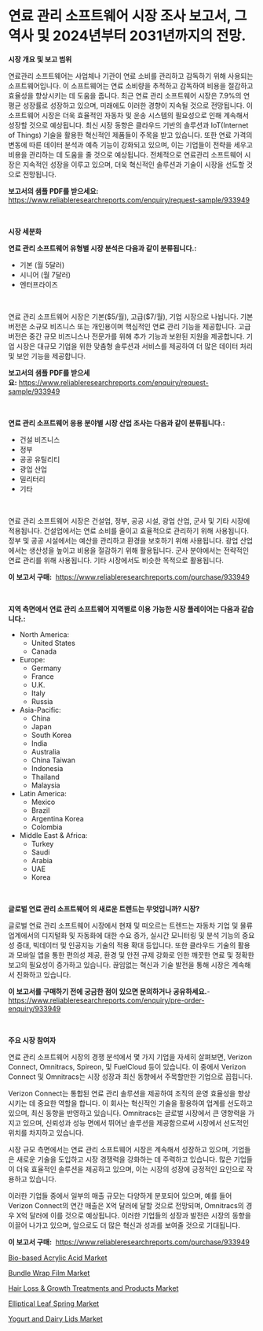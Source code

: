 <p><h1>연료 관리 소프트웨어 시장 조사 보고서, 그 역사 및 2024년부터 2031년까지의 전망.</h1></p><p><strong>시장 개요 및 보고 범위</strong></p>
<p><p>연료관리 소프트웨어는 사업체나 기관이 연료 소비를 관리하고 감독하기 위해 사용되는 소프트웨어입니다. 이 소프트웨어는 연료 소비량을 추적하고 감독하여 비용을 절감하고 효율성을 향상시키는 데 도움을 줍니다. 최근 연료 관리 소프트웨어 시장은 7.9%의 연평균 성장률로 성장하고 있으며, 미래에도 이러한 경향이 지속될 것으로 전망됩니다. 이 소프트웨어 시장은 더욱 효율적인 자동차 및 운송 시스템의 필요성으로 인해 계속해서 성장할 것으로 예상됩니다. 최신 시장 동향은 클라우드 기반의 솔루션과 IoT(Internet of Things) 기술을 활용한 혁신적인 제품들이 주목을 받고 있습니다. 또한 연료 가격의 변동에 따른 데이터 분석과 예측 기능이 강화되고 있으며, 이는 기업들이 전략을 세우고 비용을 관리하는 데 도움을 줄 것으로 예상됩니다. 전체적으로 연료관리 소프트웨어 시장은 지속적인 성장을 이루고 있으며, 더욱 혁신적인 솔루션과 기술이 시장을 선도할 것으로 전망됩니다.</p></p>
<p><strong>보고서의 샘플 PDF를 받으세요:</strong> <a href="https://www.reliableresearchreports.com/enquiry/request-sample/933949">https://www.reliableresearchreports.com/enquiry/request-sample/933949</a></p>
<p>&nbsp;</p>
<p><strong>시장 세분화</strong></p>
<p><strong>연료 관리 소프트웨어 유형별 시장 분석은 다음과 같이 분류됩니다.:</strong></p>
<p><ul><li>기본 (월 5달러)</li><li>시니어 (월 7달러)</li><li>엔터프라이즈</li></ul></p>
<p>&nbsp;</p>
<p><p>연료 관리 소프트웨어 시장은 기본($5/월), 고급($7/월), 기업 시장으로 나뉩니다. 기본 버전은 소규모 비즈니스 또는 개인용이며 핵심적인 연료 관리 기능을 제공합니다. 고급 버전은 중간 규모 비즈니스나 전문가를 위해 추가 기능과 보완된 지원을 제공합니다. 기업 시장은 대규모 기업을 위한 맞춤형 솔루션과 서비스를 제공하여 더 많은 데이터 처리 및 보안 기능을 제공합니다.</p></p>
<p><strong>보고서의 샘플 PDF를 받으세요:</strong>&nbsp;<a href="https://www.reliableresearchreports.com/enquiry/request-sample/933949">https://www.reliableresearchreports.com/enquiry/request-sample/933949</a></p>
<p>&nbsp;</p>
<p><strong> 연료 관리 소프트웨어 응용 분야별 시장 산업 조사는 다음과 같이 분류됩니다.:</strong></p>
<p><ul><li>건설 비즈니스</li><li>정부</li><li>공공 유틸리티</li><li>광업 산업</li><li>밀리터리</li><li>기타</li></ul></p>
<p>&nbsp;</p>
<p><p>연료 관리 소프트웨어 시장은 건설업, 정부, 공공 시설, 광업 산업, 군사 및 기타 시장에 적용됩니다. 건설업에서는 연료 소비를 줄이고 효율적으로 관리하기 위해 사용됩니다. 정부 및 공공 시설에서는 예산을 관리하고 환경을 보호하기 위해 사용됩니다. 광업 산업에서는 생산성을 높이고 비용을 절감하기 위해 활용됩니다. 군사 분야에서는 전략적인 연료 관리를 위해 사용됩니다. 기타 시장에서도 비슷한 목적으로 활용됩니다.</p></p>
<p><strong>이 보고서 구매:</strong>&nbsp; <a href="https://www.reliableresearchreports.com/purchase/933949">https://www.reliableresearchreports.com/purchase/933949</a></p>
<p>&nbsp;</p>
<p><strong>지역 측면에서 연료 관리 소프트웨어 지역별로 이용 가능한 시장 플레이어는 다음과 같습니다.:</strong></p>
<p><ul>
    <li>
        North America:
        <ul>
            <li>United States</li>
            <li>Canada</li>
        </ul>
    </li>
    <li>
        Europe:
        <ul>
            <li>Germany</li>
            <li>France</li>
            <li>U.K.</li>
            <li>Italy</li>
            <li>Russia</li>
        </ul>
    </li>
    <li>
        Asia-Pacific:
        <ul>
            <li>China</li>
            <li>Japan</li>
            <li>South Korea</li>
            <li>India</li>
            <li>Australia</li>
            <li>China Taiwan</li>
            <li>Indonesia</li>
            <li>Thailand</li>
            <li>Malaysia</li>
        </ul>
    </li>
    <li>
        Latin America:
        <ul>
            <li>Mexico</li>
            <li>Brazil</li>
            <li>Argentina Korea</li>
            <li>Colombia</li>
        </ul>
    </li>
    <li>
        Middle East & Africa:
        <ul>
            <li>Turkey</li>
            <li>Saudi</li>
            <li>Arabia</li>
            <li>UAE</li>
            <li>Korea</li>
        </ul>
    </li>
    </ul></p>
<p>&nbsp;</p>
<p><strong>글로벌 연료 관리 소프트웨어 의 새로운 트렌드는 무엇입니까? 시장?</strong></p>
<p><p>글로벌 연료 관리 소프트웨어 시장에서 현재 및 떠오르는 트렌드는 자동차 기업 및 물류 업계에서의 디지털화 및 자동화에 대한 수요 증가, 실시간 모니터링 및 분석 기능의 중요성 증대, 빅데이터 및 인공지능 기술의 적용 확대 등입니다. 또한 클라우드 기술의 활용과 모바일 앱을 통한 편의성 제공, 환경 및 안전 규제 강화로 인한 깨끗한 연료 및 정확한 보고의 필요성이 증가하고 있습니다. 끊임없는 혁신과 기술 발전을 통해 시장은 계속해서 진화하고 있습니다.</p></p>
<p><strong>이 보고서를 구매하기 전에 궁금한 점이 있으면 문의하거나 공유하세요.</strong>- <a href="https://www.reliableresearchreports.com/enquiry/pre-order-enquiry/933949">https://www.reliableresearchreports.com/enquiry/pre-order-enquiry/933949</a></p>
<p>&nbsp;</p>
<p><strong>주요 시장 참여자</strong></p>
<p><p>연료 관리 소프트웨어 시장의 경쟁 분석에서 몇 가지 기업을 자세히 살펴보면, Verizon Connect, Omnitracs, Spireon, 및 FuelCloud 등이 있습니다. 이 중에서 Verizon Connect 및 Omnitracs는 시장 성장과 최신 동향에서 주목할만한 기업으로 꼽힙니다. </p><p>Verizon Connect는 통합된 연료 관리 솔루션을 제공하여 조직의 운영 효율성을 향상시키는 데 중요한 역할을 합니다. 이 회사는 혁신적인 기술을 활용하여 업계를 선도하고 있으며, 최신 동향을 반영하고 있습니다. Omnitracs는 글로벌 시장에서 큰 영향력을 가지고 있으며, 신뢰성과 성능 면에서 뛰어난 솔루션을 제공함으로써 시장에서 선도적인 위치를 차지하고 있습니다.</p><p>시장 규모 측면에서는 연료 관리 소프트웨어 시장은 계속해서 성장하고 있으며, 기업들은 새로운 기술을 도입하고 시장 경쟁력을 강화하는 데 주력하고 있습니다. 많은 기업들이 더욱 효율적인 솔루션을 제공하고 있으며, 이는 시장의 성장에 긍정적인 요인으로 작용하고 있습니다.</p><p>이러한 기업들 중에서 일부의 매출 규모는 다양하게 분포되어 있으며, 예를 들어 Verizon Connect의 연간 매출은 X억 달러에 달할 것으로 전망되며, Omnitracs의 경우 X억 달러에 이를 것으로 예상됩니다. 이러한 기업들의 성장과 발전은 시장의 동향을 이끌어 나가고 있으며, 앞으로도 더 많은 혁신과 성과를 보여줄 것으로 기대됩니다.</p></p>
<p><strong>이 보고서 구매:</strong>&nbsp;&nbsp;<a href="https://www.reliableresearchreports.com/purchase/933949">https://www.reliableresearchreports.com/purchase/933949</a></p>
<p><p><a href="https://meowing-canidae-761.notion.site/Bio-based-Acrylic-Acid-Market-Size-Evaluating-its-Market-Trends-Growth-and-Projections-2024-203-4aa5d4d6799d4d539fb33ecdc631ca47">Bio-based Acrylic Acid Market</a></p><p><a href="https://github.com/peachesmcdowel1/Market-Research-Report-List-1/blob/main/bundle-wrap-film-market.md">Bundle Wrap Film Market</a></p><p><a href="https://frill-swim-3cd.notion.site/Hair-Loss-Growth-Treatments-and-Products-Market-Challenges-Opportunities-and-Growth-Drivers-and-aa6d350ebc23416eaea1c564236b0245">Hair Loss & Growth Treatments and Products Market</a></p><p><a href="https://view.publitas.com/reportprime-1/elliptical-leaf-spring-market-research-report-unlocks-analysis-on-the-market-financial-status-market-size-and-market-revenue-upto-2031/">Elliptical Leaf Spring Market</a></p><p><a href="https://github.com/redneck06/Market-Research-Report-List-2/blob/main/yogurt-and-dairy-lids-market.md">Yogurt and Dairy Lids Market</a></p></p>
